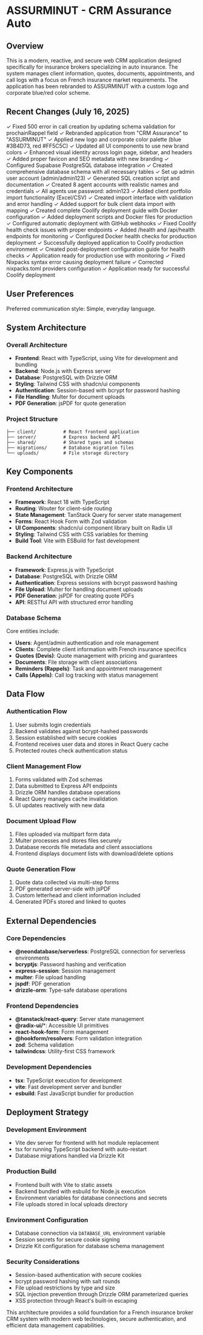 # ASSURMINUT - CRM Assurance Auto

## Overview

This is a modern, reactive, and secure web CRM application designed specifically for insurance brokers specializing in auto insurance. The system manages client information, quotes, documents, appointments, and call logs with a focus on French insurance market requirements. The application has been rebranded to ASSURMINUT with a custom logo and corporate blue/red color scheme.

## Recent Changes (July 16, 2025)

✓ Fixed 500 error in call creation by updating schema validation for prochainRappel field
✓ Rebranded application from "CRM Assurance" to "ASSURMINUT"
✓ Applied new logo and corporate color palette (blue #3B4D73, red #FF5C5C)
✓ Updated all UI components to use new brand colors
✓ Enhanced visual identity across login page, sidebar, and headers
✓ Added proper favicon and SEO metadata with new branding
✓ Configured Supabase PostgreSQL database integration
✓ Created comprehensive database schema with all necessary tables
✓ Set up admin user account (admin/admin123)
✓ Generated SQL creation script and documentation
✓ Created 8 agent accounts with realistic names and credentials
✓ All agents use password: admin123
✓ Added client portfolio import functionality (Excel/CSV)
✓ Created import interface with validation and error handling
✓ Added support for bulk client data import with mapping
✓ Created complete Coolify deployment guide with Docker configuration
✓ Added deployment scripts and Docker files for production
✓ Configured automatic deployment with GitHub webhooks
✓ Fixed Coolify health check issues with proper endpoints
✓ Added /health and /api/health endpoints for monitoring
✓ Configured Docker health checks for production deployment
✓ Successfully deployed application to Coolify production environment
✓ Created post-deployment configuration guide for health checks
✓ Application ready for production use with monitoring
✓ Fixed Nixpacks syntax error causing deployment failure
✓ Corrected nixpacks.toml providers configuration
✓ Application ready for successful Coolify deployment

## User Preferences

Preferred communication style: Simple, everyday language.

## System Architecture

### Overall Architecture
- **Frontend**: React with TypeScript, using Vite for development and bundling
- **Backend**: Node.js with Express server
- **Database**: PostgreSQL with Drizzle ORM
- **Styling**: Tailwind CSS with shadcn/ui components
- **Authentication**: Session-based with bcrypt for password hashing
- **File Handling**: Multer for document uploads
- **PDF Generation**: jsPDF for quote generation

### Project Structure
```
├── client/          # React frontend application
├── server/          # Express backend API
├── shared/          # Shared types and schemas
├── migrations/      # Database migration files
└── uploads/         # File storage directory
```

## Key Components

### Frontend Architecture
- **Framework**: React 18 with TypeScript
- **Routing**: Wouter for client-side routing
- **State Management**: TanStack Query for server state management
- **Forms**: React Hook Form with Zod validation
- **UI Components**: shadcn/ui component library built on Radix UI
- **Styling**: Tailwind CSS with CSS variables for theming
- **Build Tool**: Vite with ESBuild for fast development

### Backend Architecture
- **Framework**: Express.js with TypeScript
- **Database**: PostgreSQL with Drizzle ORM
- **Authentication**: Express sessions with bcrypt password hashing
- **File Upload**: Multer for handling document uploads
- **PDF Generation**: jsPDF for creating quote PDFs
- **API**: RESTful API with structured error handling

### Database Schema
Core entities include:
- **Users**: Agent/admin authentication and role management
- **Clients**: Complete client information with French insurance specifics
- **Quotes (Devis)**: Quote management with pricing and guarantees
- **Documents**: File storage with client associations
- **Reminders (Rappels)**: Task and appointment management
- **Calls (Appels)**: Call log tracking with status management

## Data Flow

### Authentication Flow
1. User submits login credentials
2. Backend validates against bcrypt-hashed passwords
3. Session established with secure cookies
4. Frontend receives user data and stores in React Query cache
5. Protected routes check authentication status

### Client Management Flow
1. Forms validated with Zod schemas
2. Data submitted to Express API endpoints
3. Drizzle ORM handles database operations
4. React Query manages cache invalidation
5. UI updates reactively with new data

### Document Upload Flow
1. Files uploaded via multipart form data
2. Multer processes and stores files securely
3. Database records file metadata and client associations
4. Frontend displays document lists with download/delete options

### Quote Generation Flow
1. Quote data collected via multi-step forms
2. PDF generated server-side with jsPDF
3. Custom letterhead and client information included
4. Generated PDFs stored and linked to quotes

## External Dependencies

### Core Dependencies
- **@neondatabase/serverless**: PostgreSQL connection for serverless environments
- **bcryptjs**: Password hashing and verification
- **express-session**: Session management
- **multer**: File upload handling
- **jspdf**: PDF generation
- **drizzle-orm**: Type-safe database operations

### Frontend Dependencies
- **@tanstack/react-query**: Server state management
- **@radix-ui/***: Accessible UI primitives
- **react-hook-form**: Form management
- **@hookform/resolvers**: Form validation integration
- **zod**: Schema validation
- **tailwindcss**: Utility-first CSS framework

### Development Dependencies
- **tsx**: TypeScript execution for development
- **vite**: Fast development server and bundler
- **esbuild**: Fast JavaScript bundler for production

## Deployment Strategy

### Development Environment
- Vite dev server for frontend with hot module replacement
- tsx for running TypeScript backend with auto-restart
- Database migrations handled via Drizzle Kit

### Production Build
- Frontend built with Vite to static assets
- Backend bundled with esbuild for Node.js execution
- Environment variables for database connections and secrets
- File uploads stored in local uploads directory

### Environment Configuration
- Database connection via `DATABASE_URL` environment variable
- Session secrets for secure cookie signing
- Drizzle Kit configuration for database schema management

### Security Considerations
- Session-based authentication with secure cookies
- bcrypt password hashing with salt rounds
- File upload restrictions by type and size
- SQL injection prevention through Drizzle ORM parameterized queries
- XSS protection through React's built-in escaping

This architecture provides a solid foundation for a French insurance broker CRM system with modern web technologies, secure authentication, and efficient data management capabilities.